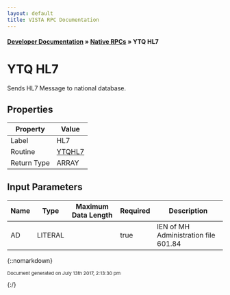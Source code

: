 ```yaml
---
layout: default
title: VISTA RPC Documentation
---
```


#### [Developer Documentation](../index) &#187; [Native RPCs](TableOfContents) &#187; YTQ HL7<br/>
# YTQ HL7

Sends HL7 Message to national database.

## Properties

Property | Value
--- | ---
Label | HL7
Routine | [YTQHL7](http://code.osehra.org/dox/Routine_YTQHL7_source.html)
Return Type | ARRAY


## Input Parameters

Name | Type | Maximum Data Length | Required | Description
--- | --- | --- | --- | ---
AD  | LITERAL |  | true | IEN of MH Administration file 601.84



{::nomarkdown} <br/><p style="font-size: 11px">Document generated on July 13th 2017, 2:13:30 pm</p>{:/}